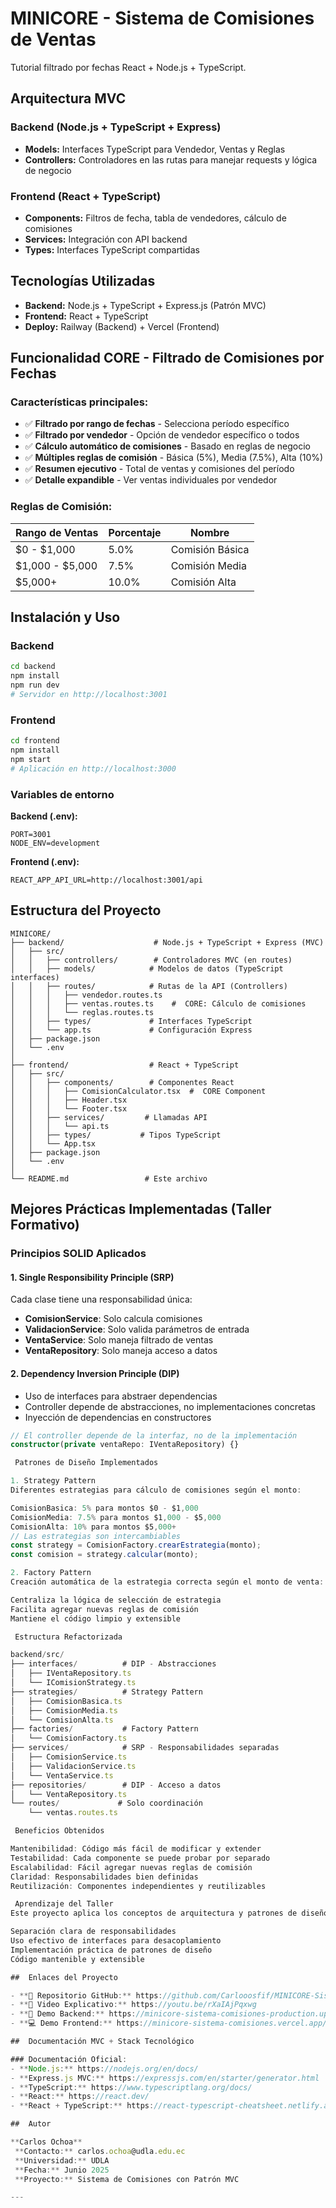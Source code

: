 #  MINICORE - Sistema de Comisiones de Ventas

Tutorial filtrado por fechas React + Node.js + TypeScript. 

## Arquitectura MVC

### Backend (Node.js + TypeScript + Express)
- **Models:** Interfaces TypeScript para Vendedor, Ventas y Reglas 
- **Controllers:** Controladores en las rutas para manejar requests y lógica de negocio

### Frontend (React + TypeScript)
- **Components:** Filtros de fecha, tabla de vendedores, cálculo de comisiones
- **Services:** Integración con API backend
- **Types:** Interfaces TypeScript compartidas

## Tecnologías Utilizadas
- **Backend:** Node.js + TypeScript + Express.js (Patrón MVC)
- **Frontend:** React + TypeScript
- **Deploy:** Railway (Backend) + Vercel (Frontend)

##  Funcionalidad CORE - Filtrado de Comisiones por Fechas

###  Características principales:
- ✅ **Filtrado por rango de fechas** - Selecciona período específico
- ✅ **Filtrado por vendedor** - Opción de vendedor específico o todos
- ✅ **Cálculo automático de comisiones** - Basado en reglas de negocio
- ✅ **Múltiples reglas de comisión** - Básica (5%), Media (7.5%), Alta (10%)
- ✅ **Resumen ejecutivo** - Total de ventas y comisiones del período
- ✅ **Detalle expandible** - Ver ventas individuales por vendedor

### Reglas de Comisión:
| Rango de Ventas | Porcentaje | Nombre |
|----------------|------------|---------|
| $0 - $1,000 | 5.0% | Comisión Básica |
| $1,000 - $5,000 | 7.5% | Comisión Media |
| $5,000+ | 10.0% | Comisión Alta |

## Instalación y Uso

### Backend
```bash
cd backend
npm install
npm run dev
# Servidor en http://localhost:3001
```

### Frontend
```bash
cd frontend
npm install
npm start
# Aplicación en http://localhost:3000
```

### Variables de entorno
**Backend (.env):**
```env
PORT=3001
NODE_ENV=development
```

**Frontend (.env):**
```env
REACT_APP_API_URL=http://localhost:3001/api
```


##  Estructura del Proyecto

```
MINICORE/
├── backend/                    # Node.js + TypeScript + Express (MVC)
│   ├── src/
│   │   ├── controllers/        # Controladores MVC (en routes)
│   │   ├── models/            # Modelos de datos (TypeScript interfaces)
│   │   ├── routes/            # Rutas de la API (Controllers)
│   │   │   ├── vendedor.routes.ts
│   │   │   ├── ventas.routes.ts    #  CORE: Cálculo de comisiones
│   │   │   └── reglas.routes.ts
│   │   ├── types/             # Interfaces TypeScript
│   │   └── app.ts             # Configuración Express
│   ├── package.json
│   └── .env
│
├── frontend/                  # React + TypeScript
│   ├── src/
│   │   ├── components/        # Componentes React
│   │   │   ├── ComisionCalculator.tsx  #  CORE Component
│   │   │   ├── Header.tsx
│   │   │   └── Footer.tsx
│   │   ├── services/         # Llamadas API
│   │   │   └── api.ts
│   │   ├── types/           # Tipos TypeScript
│   │   └── App.tsx
│   ├── package.json
│   └── .env
│
└── README.md                 # Este archivo
```

##  Mejores Prácticas Implementadas (Taller Formativo)

###  Principios SOLID Aplicados

#### 1. Single Responsibility Principle (SRP)
Cada clase tiene una responsabilidad única:
- **ComisionService**: Solo calcula comisiones
- **ValidacionService**: Solo valida parámetros de entrada  
- **VentaService**: Solo maneja filtrado de ventas
- **VentaRepository**: Solo maneja acceso a datos

#### 2. Dependency Inversion Principle (DIP)
- Uso de interfaces para abstraer dependencias
- Controller depende de abstracciones, no implementaciones concretas
- Inyección de dependencias en constructores

```typescript
// El controller depende de la interfaz, no de la implementación
constructor(private ventaRepo: IVentaRepository) {}

 Patrones de Diseño Implementados

1. Strategy Pattern
Diferentes estrategias para cálculo de comisiones según el monto:

ComisionBasica: 5% para montos $0 - $1,000
ComisionMedia: 7.5% para montos $1,000 - $5,000
ComisionAlta: 10% para montos $5,000+
// Las estrategias son intercambiables
const strategy = ComisionFactory.crearEstrategia(monto);
const comision = strategy.calcular(monto);

2. Factory Pattern
Creación automática de la estrategia correcta según el monto de venta:

Centraliza la lógica de selección de estrategia
Facilita agregar nuevas reglas de comisión
Mantiene el código limpio y extensible

 Estructura Refactorizada

backend/src/
├── interfaces/          # DIP - Abstracciones
│   ├── IVentaRepository.ts
│   └── IComisionStrategy.ts
├── strategies/          # Strategy Pattern
│   ├── ComisionBasica.ts
│   ├── ComisionMedia.ts
│   └── ComisionAlta.ts
├── factories/           # Factory Pattern
│   └── ComisionFactory.ts
├── services/            # SRP - Responsabilidades separadas
│   ├── ComisionService.ts
│   ├── ValidacionService.ts
│   └── VentaService.ts
├── repositories/        # DIP - Acceso a datos
│   └── VentaRepository.ts
└── routes/             # Solo coordinación
    └── ventas.routes.ts

 Beneficios Obtenidos

Mantenibilidad: Código más fácil de modificar y extender
Testabilidad: Cada componente se puede probar por separado
Escalabilidad: Fácil agregar nuevas reglas de comisión
Claridad: Responsabilidades bien definidas
Reutilización: Componentes independientes y reutilizables

 Aprendizaje del Taller
Este proyecto aplica los conceptos de arquitectura y patrones de diseño aprendidos en el taller formativo, demostrando:

Separación clara de responsabilidades
Uso efectivo de interfaces para desacoplamiento
Implementación práctica de patrones de diseño
Código mantenible y extensible

##  Enlaces del Proyecto

- **🔗 Repositorio GitHub:** https://github.com/Carlooosfif/MINICORE-Sistema-Comisiones
- **🎥 Video Explicativo:** https://youtu.be/rXaIAjPqxwg
- **🚀 Demo Backend:** https://minicore-sistema-comisiones-production.up.railway.app
- **💻 Demo Frontend:** https://minicore-sistema-comisiones.vercel.app/

##  Documentación MVC + Stack Tecnológico

### Documentación Oficial:
- **Node.js:** https://nodejs.org/en/docs/
- **Express.js MVC:** https://expressjs.com/en/starter/generator.html
- **TypeScript:** https://www.typescriptlang.org/docs/
- **React:** https://react.dev/
- **React + TypeScript:** https://react-typescript-cheatsheet.netlify.app/

##  Autor

**Carlos Ochoa**  
 **Contacto:** carlos.ochoa@udla.edu.ec  
 **Universidad:** UDLA  
 **Fecha:** Junio 2025  
 **Proyecto:** Sistema de Comisiones con Patrón MVC  

---